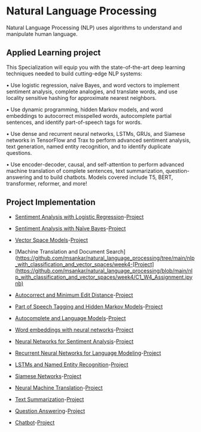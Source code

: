 # Natural Language Processing

Natural Language Processing (NLP) uses algorithms to understand and manipulate human language. 

## Applied Learning project
This Specialization will equip you with the state-of-the-art deep learning techniques needed to build cutting-edge NLP systems:

• Use logistic regression, naïve Bayes, and word vectors to implement sentiment analysis, complete analogies, and translate words, and use locality sensitive hashing for approximate nearest neighbors.

• Use dynamic programming, hidden Markov models, and word embeddings to autocorrect misspelled words, autocomplete partial sentences, and identify part-of-speech tags for words.

• Use dense and recurrent neural networks, LSTMs, GRUs, and Siamese networks in TensorFlow and Trax to perform advanced sentiment analysis, text generation, named entity recognition, and to identify duplicate questions.

• Use encoder-decoder, causal, and self-attention to perform advanced machine translation of complete sentences, text summarization, question-answering and to build chatbots. Models covered include T5, BERT, transformer, reformer, and more!

## Project Implementation
* [Sentiment Analysis with Logistic Regression](https://github.com/msankar/natural_language_processing/tree/main/nlp_with_classification_and_vector_spaces/week1)-[Project](https://github.com/msankar/natural_language_processing/blob/main/nlp_with_classification_and_vector_spaces/week1/C1_W1_Assignment.ipynb)

* [Sentiment Analysis with Naïve Bayes](https://github.com/msankar/natural_language_processing/tree/main/nlp_with_classification_and_vector_spaces/week2)-[Project](https://github.com/msankar/natural_language_processing/blob/main/nlp_with_classification_and_vector_spaces/week2/C1_W2_Assignment.ipynb)

* [Vector Space Models](https://github.com/msankar/natural_language_processing/tree/main/nlp_with_classification_and_vector_spaces/week3)-[Project](https://github.com/msankar/natural_language_processing/blob/main/nlp_with_classification_and_vector_spaces/week3/C1_W3_Assignment.ipynb)

* [Machine Translation and Document Search](https://github.com/msankar/natural_language_processing/tree/main/nlp_with_classification_and_vector_spaces/week4-[Project](https://github.com/msankar/natural_language_processing/blob/main/nlp_with_classification_and_vector_spaces/week4/C1_W4_Assignment.ipynb)

* [Autocorrect and Minimum Edit Distance](https://github.com/msankar/natural_language_processing/tree/main/nlp_with_probabilistic_models/week1-autocorrect)-[Project](https://github.com/msankar/natural_language_processing/blob/main/nlp_with_probabilistic_models/week1-autocorrect/C2_W1_Assignment.ipynb)

* [Part of Speech Tagging and Hidden Markov Models](https://github.com/msankar/natural_language_processing/tree/main/nlp_with_probabilistic_models/week2-part_of_speech_tag)-[Project](https://github.com/msankar/natural_language_processing/blob/main/nlp_with_probabilistic_models/week2-part_of_speech_tag/C2_W2_Assignment.ipynb)

* [Autocomplete and Language Models](https://github.com/msankar/natural_language_processing/tree/main/nlp_with_probabilistic_models/week3-autocomplete_lang_model)-[Project](https://github.com/msankar/natural_language_processing/blob/main/nlp_with_probabilistic_models/week3-autocomplete_lang_model/C2_W3_Assignment.ipynb)

* [Word embeddings with neural networks](https://github.com/msankar/natural_language_processing/tree/main/nlp_with_probabilistic_models/week4-word_embeddings_with_nn)-[Project](https://github.com/msankar/natural_language_processing/blob/main/nlp_with_probabilistic_models/week4-word_embeddings_with_nn/C2_W4_Assignment.ipynb)

* [Neural Networks for Sentiment Analysis](https://github.com/msankar/natural_language_processing/tree/main/nlp_with_sequence_models/week1-NN_for_sentiment_analysis)-[Project](https://github.com/msankar/natural_language_processing/blob/main/nlp_with_sequence_models/week1-NN_for_sentiment_analysis/C3_W1_Assignment.ipynb)

* [Recurrent Neural Networks for Language Modeling](https://github.com/msankar/natural_language_processing/tree/main/nlp_with_sequence_models/week2-RNN_for_lang_modeling)-[Project](https://github.com/msankar/natural_language_processing/blob/main/nlp_with_sequence_models/week2-RNN_for_lang_modeling/C3_W2_Assignment.ipynb)

* [LSTMs and Named Entity Recognition](https://github.com/msankar/natural_language_processing/tree/main/nlp_with_sequence_models/week3-LSTMs_and_NER)-[Project](https://github.com/msankar/natural_language_processing/blob/main/nlp_with_sequence_models/week3-LSTMs_and_NER/C3_W3_Assignment.ipynb)

* [Siamese Networks](https://github.com/msankar/natural_language_processing/tree/main/nlp_with_sequence_models/week4-Siamese_Networks)-[Project](https://github.com/msankar/natural_language_processing/blob/main/nlp_with_sequence_models/week4-Siamese_Networks/C3_W4_Assignment.ipynb)

* [Neural Machine Translation](https://github.com/msankar/natural_language_processing/tree/main/nlp_with_attention_models/week1-neural_machine_translation)-[Project](https://github.com/msankar/natural_language_processing/blob/main/nlp_with_attention_models/week1-neural_machine_translation/C4_W1_Assignment.ipynb)

* [Text Summarization](https://github.com/msankar/natural_language_processing/tree/main/nlp_with_attention_models/week2-text_summarization)-[Project](https://github.com/msankar/natural_language_processing/blob/main/nlp_with_attention_models/week2-text_summarization/C4_W2_Assignment.ipynb)

* [Question Answering](https://github.com/msankar/natural_language_processing/tree/main/nlp_with_attention_models/week3-question_answering)-[Project](https://github.com/msankar/natural_language_processing/blob/main/nlp_with_attention_models/week3-question_answering/C4_W3_Assignment.ipynb)

* [Chatbot](https://github.com/msankar/natural_language_processing/tree/main/nlp_with_attention_models/week4-chatbot)-[Project](https://github.com/msankar/natural_language_processing/blob/main/nlp_with_attention_models/week4-chatbot/C4_W4_Assignment.ipynb)
